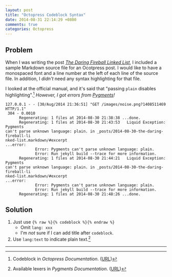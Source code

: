 ```yaml
---
layout: post
title: "Octopress Codeblock Syntax"
date: 2014-08-31 22:14:29 +0800
comments: true
categories: Octopress
---
```


Problem
---

When I was writing the post [*The Daring Fireball Linked List*][op], I
included a sample Markdown source file for an Ocotpress post.  I would
like to have a monospaced font and a line number at the left of each
line of the source file.  In addition, I *didn't* need any syntax
highlighting for that file.

I looked at the official manual, and it's said that "passing `plain`
disables highlighting".[^1]  *However, I got errors from [Pygments]!*

<pre class="cli"><code class="UBMono">127.0.0.1 - - [30/Aug/2014 21:36:51] "GET /images/noise.png?1408511469 HTTP/1.1"
 304 - 0.0010
      Regenerating: 1 files at 2014-08-30 21:38:38 ...done.
      Regenerating: 1 files at 2014-08-30 21:43:53   <span class="err">Liquid Exception: Pygments 
can't parse unknown language: plain. in _posts/2014-08-30-the-daring-fireball-li
nked-list.markdown/#excerpt</span>
...error:
             <span class="RakeErr2">Error: Pygments can't parse unknown language: plain.
             Error: Run jekyll build --trace for more information.</span>
      Regenerating: 1 files at 2014-08-30 21:44:21   <span class="err">Liquid Exception: Pygments 
can't parse unknown language: plain. in _posts/2014-08-30-the-daring-fireball-li
nked-list.markdown/#excerpt</span>
...error:
             <span class="RakeErr2">Error: Pygments can't parse unknown language: plain.
             Error: Run jekyll build --trace for more information.</span>
      Regenerating: 1 files at 2014-08-30 21:48:26 ...done.
</code></pre>

<!-- more -->

Solution
---

1. Just use `{% raw %}{% codeblock %}{% endraw %}`
    - Omit `lang: xxx`
    - I'm *not* sure if I can add title after `codeblock`.
2. Use `lang:text` to indicate plain text.[^2]

---
[^1]: Codeblock in *Octopress Documentation*. ([URL][doc1])
[^2]: Available lexers in *Pygments Documentation*. ([URL][doc2])

[op]: /blog/2014/08/30/the-daring-fireball-linked-list/
[doc1]: http://octopress.org/docs/plugins/codeblock/
[doc2]: http://pygments.org/docs/lexers/#pygments.lexers.special.TextLexer
[Pygments]: http://pygments.org/ "A generic syntax highlighter"
